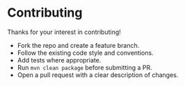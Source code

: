 # Contributing

Thanks for your interest in contributing!

- Fork the repo and create a feature branch.
- Follow the existing code style and conventions.
- Add tests where appropriate.
- Run `mvn clean package` before submitting a PR.
- Open a pull request with a clear description of changes.


